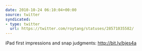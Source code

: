 ```yaml
---
date: 2010-10-24 06:10:04+00:00
source: twitter
syndicated:
- type: twitter
  url: https://twitter.com/roytang/statuses/28571035582/
---
```


iPad first impressions and snap judgments: http://bit.ly/bjes4a